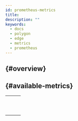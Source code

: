 ```yaml
---
id: prometheus-metrics
title:
description: ""
keywords:
  - docs
  - polygon
  - edge
  - metrics
  - prometheus
---
```


##  {#overview}





##  {#available-metrics}



|  |  |  |
|-----------------------------------------------|---------------|-------------------------------------------------|
|  |  |  |
|  |  |  |
|  |  |  |
|  |  |  |
|  |  |  |
|  |  |  |
|  |  |  |
|  |  |  |
|  |  |  |
|  |  |  |
